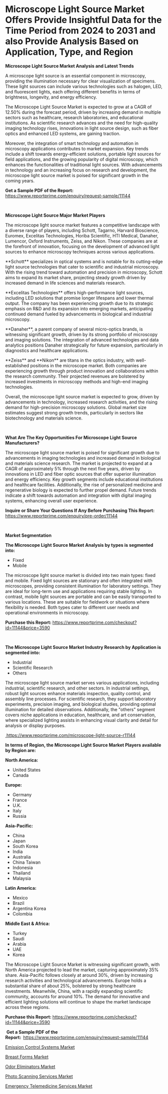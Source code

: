 <p><h1>Microscope Light Source Market Offers Provide Insightful Data for the Time Period from 2024 to 2031 and also Provide Analysis Based on Application, Type, and Region</h1></p><p><strong>Microscope Light Source Market Analysis and Latest Trends</strong></p>
<p><p>A microscope light source is an essential component in microscopy, providing the illumination necessary for clear visualization of specimens. These light sources can include various technologies such as halogen, LED, and fluorescent lights, each offering different benefits in terms of brightness, longevity, and energy efficiency.</p><p>The Microscope Light Source Market is expected to grow at a CAGR of 12.50% during the forecast period, driven by increasing demand in multiple sectors such as healthcare, research laboratories, and educational institutions. As scientific research advances and the need for high-quality imaging technology rises, innovations in light source design, such as fiber optics and enhanced LED systems, are gaining traction. </p><p>Moreover, the integration of smart technology and automation in microscopy applications contributes to market expansion. Key trends include a shift towards energy-efficient solutions, portable light sources for field applications, and the growing popularity of digital microscopy, which enhances the functionalities of traditional light sources. With advancements in technology and an increasing focus on research and development, the microscope light source market is poised for significant growth in the coming years.</p></p>
<p><strong>Get a Sample PDF of the Report:&nbsp;</strong> <a href="https://www.reportprime.com/enquiry/request-sample/11144?utm_campaign=62&utm_medium=2&utm_source=Github&utm_content=ia&utm_term=23112024&utm_id=microscope-light-source">https://www.reportprime.com/enquiry/request-sample/11144</a></p>
<p>&nbsp;</p>
<p><strong>Microscope Light Source Major Market Players</strong></p>
<p><p>The microscope light source market features a competitive landscape with a diverse range of players, including Schott, Tagarno, Harvard Bioscience, Euromex, Excelitas Technologies, Horiba Scientific, HTI Medical, Danaher, Lumencor, Oxford Instruments, Zeiss, and Nikon. These companies are at the forefront of innovation, focusing on the development of advanced light sources to enhance microscopy techniques across various applications.</p><p>**Schott** specializes in optical systems and is notable for its cutting-edge light source technologies that cater to scientific and industrial microscopy. With the rising trend toward automation and precision in microscopy, Schott aims to expand its market share, projecting steady growth driven by increased demand in life sciences and materials research.</p><p>**Excelitas Technologies** offers high-performance light sources, including LED solutions that promise longer lifespans and lower thermal output. The company has been experiencing growth due to its strategic emphasis on R&D and its expansion into emerging markets, anticipating continued demand fueled by advancements in biological and industrial microscopy.</p><p>**Danaher**, a parent company of several micro-optics brands, is witnessing significant growth, driven by its strong portfolio of microscopy and imaging solutions. The integration of advanced technologies and data analytics positions Danaher strategically for future expansion, particularly in diagnostics and healthcare applications.</p><p>**Zeiss** and **Nikon** are titans in the optics industry, with well-established positions in the microscope market. Both companies are experiencing growth through product innovation and collaborations within the research community. Their projected revenues are bolstered by increased investments in microscopy methods and high-end imaging technologies.</p><p>Overall, the microscope light source market is expected to grow, driven by advancements in technology, increased research activities, and the rising demand for high-precision microscopy solutions. Global market size estimates suggest strong growth trends, particularly in sectors like biotechnology and materials science.</p></p>
<p>&nbsp;</p>
<p><strong>What Are The Key Opportunities For Microscope Light Source Manufacturers?</strong></p>
<p><p>The microscope light source market is poised for significant growth due to advancements in imaging technologies and increased demand in biological and materials science research. The market is projected to expand at a CAGR of approximately 5% through the next five years, driven by innovations in LED and fiber optic sources that offer superior illumination and energy efficiency. Key growth segments include educational institutions and healthcare facilities. Additionally, the rise of personalized medicine and regenerative biology is expected to further propel demand. Future trends indicate a shift towards automation and integration with digital imaging systems, enhancing overall user experience.</p></p>
<p><strong>Inquire or Share Your Questions If Any Before Purchasing This Report:</strong> <a href="https://www.reportprime.com/enquiry/pre-order/11144?utm_campaign=62&utm_medium=2&utm_source=Github&utm_content=ia&utm_term=23112024&utm_id=microscope-light-source">https://www.reportprime.com/enquiry/pre-order/11144</a></p>
<p>&nbsp;</p>
<p><strong>Market Segmentation</strong></p>
<p><strong>The Microscope Light Source Market Analysis by types is segmented into:</strong></p>
<p><ul><li>Fixed</li><li>Mobile</li></ul></p>
<p><p>The microscope light source market is divided into two main types: fixed and mobile. Fixed light sources are stationary and often integrated with microscopes, providing consistent illumination for laboratory settings. They are ideal for long-term use and applications requiring stable lighting. In contrast, mobile light sources are portable and can be easily transported to various locations. These are suitable for fieldwork or situations where flexibility is needed. Both types cater to different user needs and operational environments in microscopy.</p></p>
<p><strong>Purchase this Report:&nbsp;</strong><a href="https://www.reportprime.com/checkout?id=11144&price=3590&utm_campaign=62&utm_medium=2&utm_source=Github&utm_content=ia&utm_term=23112024&utm_id=microscope-light-source">https://www.reportprime.com/checkout?id=11144&price=3590</a></p>
<p>&nbsp;</p>
<p><strong>The Microscope Light Source Market Industry Research by Application is segmented into:</strong></p>
<p><ul><li>Industrial</li><li>Scientific Research</li><li>Others</li></ul></p>
<p><p>The microscope light source market serves various applications, including industrial, scientific research, and other sectors. In industrial settings, robust light sources enhance materials inspection, quality control, and assembly line processes. For scientific research, they support laboratory experiments, precision imaging, and biological studies, providing optimal illumination for detailed observations. Additionally, the "others" segment covers niche applications in education, healthcare, and art conservation, where specialized lighting assists in enhancing visual clarity and detail for analysis or display purposes.</p></p>
<p><a href="https://www.reportprime.com/microscope-light-source-r11144?utm_campaign=62&utm_medium=2&utm_source=Github&utm_content=ia&utm_term=23112024&utm_id=microscope-light-source">&nbsp;https://www.reportprime.com/microscope-light-source-r11144</a></p>
<p><strong>In terms of Region, the Microscope Light Source Market Players available by Region are:</strong></p>
<p>
    <p> <strong> North America: </strong>
        <ul>
            <li>United States</li>
            <li>Canada</li>
        </ul>
        </p> 
    <p> <strong> Europe: </strong>
        <ul>
            <li>Germany</li>
            <li>France</li>
            <li>U.K.</li>
            <li>Italy</li>
            <li>Russia</li>
        </ul>
        </p> 
    <p> <strong> Asia-Pacific: </strong>
        <ul>
            <li>China</li>
            <li>Japan</li>
            <li>South Korea</li>
            <li>India</li>
            <li>Australia</li>
            <li>China Taiwan</li>
            <li>Indonesia</li>
            <li>Thailand</li>
            <li>Malaysia</li>
        </ul>
        </p> 
    <p> <strong> Latin America: </strong>
        <ul>
            <li>Mexico</li>
            <li>Brazil</li>
            <li>Argentina Korea</li>
            <li>Colombia</li>
        </ul>
        </p> 
    <p> <strong> Middle East & Africa: </strong>
        <ul>
            <li>Turkey</li>
            <li>Saudi</li>
            <li>Arabia</li>
            <li>UAE</li>
            <li>Korea</li>
        </ul>
    </p>
    </p>
<p><p>The Microscope Light Source Market is witnessing significant growth, with North America projected to lead the market, capturing approximately 35% share. Asia-Pacific follows closely at around 30%, driven by increasing research activities and technological advancements. Europe holds a substantial share of about 25%, bolstered by strong healthcare investments. Meanwhile, China, with a rapidly expanding scientific community, accounts for around 10%. The demand for innovative and efficient lighting solutions will continue to shape the market landscape across these regions.</p></p>
<p><strong>Purchase this Report: </strong><a href="https://www.reportprime.com/checkout?id=11144&price=3590&utm_campaign=62&utm_medium=2&utm_source=Github&utm_content=ia&utm_term=23112024&utm_id=microscope-light-source">https://www.reportprime.com/checkout?id=11144&price=3590</a></p>
<p>&nbsp;<strong>Get a Sample PDF of the Report:&nbsp;&nbsp;</strong><a href="https://www.reportprime.com/enquiry/request-sample/11144?utm_campaign=62&utm_medium=2&utm_source=Github&utm_content=ia&utm_term=23112024&utm_id=microscope-light-source">https://www.reportprime.com/enquiry/request-sample/11144</a></p>
<p><strong></strong></p>
<p><p><a href="https://www.linkedin.com/pulse/year-on-year-growth-emission-control-systems-market-137-zbfcf?utm_campaign=62&utm_medium=2&utm_source=Github&utm_content=ia&utm_term=23112024&utm_id=microscope-light-source">Emission Control Systems Market</a></p><p><a href="https://github.com/hgf64gh/Market-Research-Report-List-1/blob/main/breast-forms-market.md?utm_campaign=62&utm_medium=2&utm_source=Github&utm_content=ia&utm_term=23112024&utm_id=microscope-light-source">Breast Forms Market</a></p><p><a href="https://github.com/SanjidaMahmud54/Market-Research-Report-List-1/blob/main/odor-eliminators-market.md?utm_campaign=62&utm_medium=2&utm_source=Github&utm_content=ia&utm_term=23112024&utm_id=microscope-light-source">Odor Eliminators Market</a></p><p><a href="https://issuu.com/reportprime-2/docs/photo-scanning-services-market-size_ef3262cf8c0e65?utm_campaign=62&utm_medium=2&utm_source=Github&utm_content=ia&utm_term=23112024&utm_id=microscope-light-source">Photo Scanning Services Market</a></p><p><a href="https://www.linkedin.com/pulse/emergency-telemedicine-services-market-scope-provide-valuable-hludf?utm_campaign=62&utm_medium=2&utm_source=Github&utm_content=ia&utm_term=23112024&utm_id=microscope-light-source">Emergency Telemedicine Services Market</a></p></p>